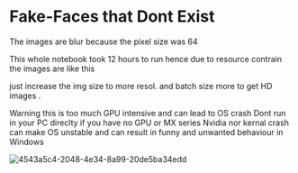 # Fake-Faces that Dont Exist

 The images are blur because the pixel size was 64 

 This whole notebook took 12 hours to run hence due to resource 
 contrain the images are like this 


 just increase the img size to more resol. and batch size more 
 to get HD images .

 Warning this is too much GPU intensive and can lead to OS crash
 Dont run in your PC direclty if you have no GPU or MX series Nvidia 
 nor kernal crash can make OS unstable and can result in funny and unwanted behaviour in Windows 

![4543a5c4-2048-4e34-8a99-20de5ba34edd](https://github.com/user-attachments/assets/e3c675b5-fafe-4b51-af5d-902d31ee5df4)

